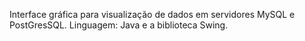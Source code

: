 Interface gráfica para visualização de dados em servidores MySQL e PostGresSQL.
Linguagem: Java e a biblioteca Swing.
